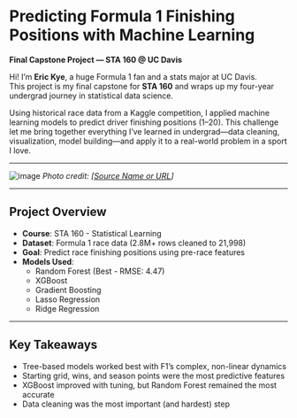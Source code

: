 # Predicting Formula 1 Finishing Positions with Machine Learning  
**Final Capstone Project — STA 160 @ UC Davis**

Hi! I’m **Eric Kye**, a huge Formula 1 fan and a stats major at UC Davis.  
This project is my final capstone for **STA 160** and wraps up my four-year undergrad journey in statistical data science.

Using historical race data from a Kaggle competition, I applied machine learning models to predict driver finishing positions (1–20). This challenge let me bring together everything I’ve learned in undergrad—data cleaning, visualization, model building—and apply it to a real-world problem in a sport I love.

---


![image](https://github.com/user-attachments/assets/1eefe209-3412-422c-a3ab-cbfff1838d6c)
*Photo credit: [[Source Name or URL](https://www.motorsportweek.com/2025/02/20/lewis-hamilton-names-detail-that-will-make-charles-leclerc-not-easy-to-beat-at-ferrari/)]*

---

## Project Overview
- **Course**: STA 160 - Statistical Learning
- **Dataset**: Formula 1 race data (2.8M+ rows cleaned to 21,998)
- **Goal**: Predict race finishing positions using pre-race features
- **Models Used**:
  - Random Forest (Best - RMSE: 4.47)
  - XGBoost
  - Gradient Boosting
  - Lasso Regression
  - Ridge Regression

---

## Key Takeaways
- Tree-based models worked best with F1’s complex, non-linear dynamics
- Starting grid, wins, and season points were the most predictive features
- XGBoost improved with tuning, but Random Forest remained the most accurate
- Data cleaning was the most important (and hardest) step
